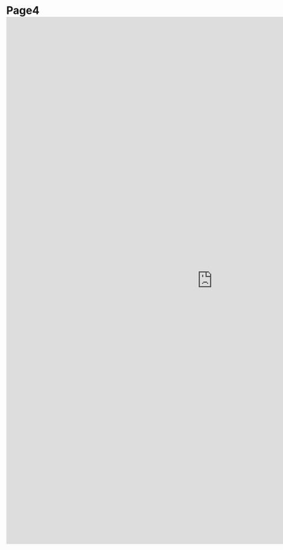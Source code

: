 <h1>Page4 <h/1>
<iframe src="https://h5p.org/h5p/embed/345777" width="1090" height="1394" frameborder="0" allowfullscreen="allowfullscreen"></iframe><script src="https://h5p.org/sites/all/modules/h5p/library/js/h5p-resizer.js" charset="UTF-8"></script>
